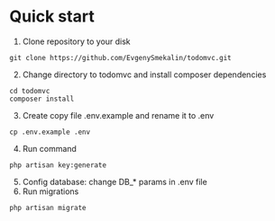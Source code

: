 # Quick start

1. Clone repository to your disk
```
git clone https://github.com/EvgenySmekalin/todomvc.git
```
2. Change directory to todomvc and install composer dependencies 
```
cd todomvc
composer install
```
3. Create copy file .env.example and rename it to .env
```
cp .env.example .env
```
4. Run command 
```
php artisan key:generate
```
5. Config database: change DB_* params in .env file
6. Run migrations
```
php artisan migrate
```
